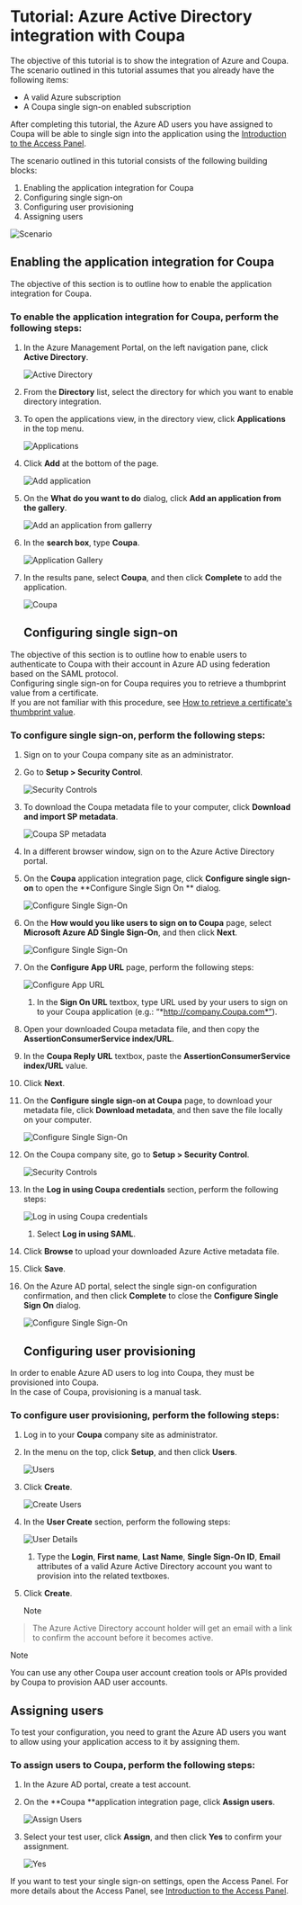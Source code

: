 <properties 
    pageTitle="Tutorial: Azure Active Directory integration with Coupa | Microsoft Azure" 
    description="Learn how to use Coupa with Azure Active Directory to enable single sign-on, automated provisioning, and more!" 
    services="active-directory" 
    authors="jeevansd"  
    documentationCenter="na" 
    manager="stevenpo"/>

<tags 
    ms.service="active-directory" 
    ms.devlang="na" 
    ms.topic="article" 
    ms.tgt_pltfrm="na" 
    ms.workload="identity" 
    ms.date="01/14/2016" 
    ms.author="jeedes" />

# Tutorial: Azure Active Directory integration with Coupa
The objective of this tutorial is to show the integration of Azure and Coupa.  
The scenario outlined in this tutorial assumes that you already have the following items:

* A valid Azure subscription
* A Coupa single sign-on enabled subscription

After completing this tutorial, the Azure AD users you have assigned to Coupa will be able to single sign into the application using the [Introduction to the Access Panel](active-directory-saas-access-panel-introduction.md).

The scenario outlined in this tutorial consists of the following building blocks:

1. Enabling the application integration for Coupa
2. Configuring single sign-on
3. Configuring user provisioning
4. Assigning users

![Scenario](./media/active-directory-saas-coupa-tutorial/IC791897.png "Scenario")

## Enabling the application integration for Coupa
The objective of this section is to outline how to enable the application integration for Coupa.

### To enable the application integration for Coupa, perform the following steps:
1. In the Azure Management Portal, on the left navigation pane, click **Active Directory**.

   ![Active Directory](./media/active-directory-saas-coupa-tutorial/IC700993.png "Active Directory")

2. From the **Directory** list, select the directory for which you want to enable directory integration.

3. To open the applications view, in the directory view, click **Applications** in the top menu.

   ![Applications](./media/active-directory-saas-coupa-tutorial/IC700994.png "Applications")

4. Click **Add** at the bottom of the page.

   ![Add application](./media/active-directory-saas-coupa-tutorial/IC749321.png "Add application")

5. On the **What do you want to do** dialog, click **Add an application from the gallery**.

   ![Add an application from gallerry](./media/active-directory-saas-coupa-tutorial/IC749322.png "Add an application from gallerry")

6. In the **search box**, type **Coupa**.

   ![Application Gallery](./media/active-directory-saas-coupa-tutorial/IC791898.png "Application Gallery")

7. In the results pane, select **Coupa**, and then click **Complete** to add the application.

   ![Coupa](./media/active-directory-saas-coupa-tutorial/IC791899.png "Coupa")

   ## Configuring single sign-on

The objective of this section is to outline how to enable users to authenticate to Coupa with their account in Azure AD using federation based on the SAML protocol.  
Configuring single sign-on for Coupa requires you to retrieve a thumbprint value from a certificate.  
If you are not familiar with this procedure, see [How to retrieve a certificate's thumbprint value](http://youtu.be/YKQF266SAxI).

### To configure single sign-on, perform the following steps:
1. Sign on to your Coupa company site as an administrator.

2. Go to **Setup \> Security Control**.

   ![Security Controls](./media/active-directory-saas-coupa-tutorial/IC791900.png "Security Controls")

3. To download the Coupa metadata file to your computer, click **Download and import SP metadata**.

   ![Coupa SP metadata](./media/active-directory-saas-coupa-tutorial/IC791901.png "Coupa SP metadata")

4. In a different browser window, sign on to the Azure Active Directory portal.

5. On the **Coupa** application integration page, click **Configure single sign-on** to open the **Configure Single Sign On ** dialog.

   ![Configure Single Sign-On](./media/active-directory-saas-coupa-tutorial/IC791902.png "Configure Single Sign-On")

6. On the **How would you like users to sign on to Coupa** page, select **Microsoft Azure AD Single Sign-On**, and then click **Next**.

   ![Configure Single Sign-On](./media/active-directory-saas-coupa-tutorial/IC791903.png "Configure Single Sign-On")

7. On the **Configure App URL** page, perform the following steps:

   ![Configure App URL](./media/active-directory-saas-coupa-tutorial/IC791904.png "Configure App URL")

   1. In the **Sign On URL** textbox, type URL used by your users to sign on to your Coupa application (e.g.: “*http://company.Coupa.com*”).
2. Open your downloaded Coupa metadata file, and then copy the **AssertionConsumerService index/URL**.
3. In the **Coupa Reply URL** textbox, paste the **AssertionConsumerService index/URL** value.
4. Click **Next**.

8. On the **Configure single sign-on at Coupa** page, to download your metadata file, click **Download metadata**, and then save the file locally on your computer.

   ![Configure Single Sign-On](./media/active-directory-saas-coupa-tutorial/IC791905.png "Configure Single Sign-On")

9. On the Coupa company site, go to **Setup \> Security Control**.

   ![Security Controls](./media/active-directory-saas-coupa-tutorial/IC791900.png "Security Controls")

10. In the **Log in using Coupa credentials** section, perform the following steps:

    ![Log in using Coupa credentials](./media/active-directory-saas-coupa-tutorial/IC791906.png "Log in using Coupa credentials")

    1. Select **Log in using SAML**.
2. Click **Browse** to upload your downloaded Azure Active metadata file.
3. Click **Save**.

11. On the Azure AD portal, select the single sign-on configuration confirmation, and then click **Complete** to close the **Configure Single Sign On** dialog.

    ![Configure Single Sign-On](./media/active-directory-saas-coupa-tutorial/IC791907.png "Configure Single Sign-On")

    ## Configuring user provisioning

In order to enable Azure AD users to log into Coupa, they must be provisioned into Coupa.  
In the case of Coupa, provisioning is a manual task.

### To configure user provisioning, perform the following steps:
1. Log in to your **Coupa** company site as administrator.

2. In the menu on the top, click **Setup**, and then click **Users**.

   ![Users](./media/active-directory-saas-coupa-tutorial/IC791908.png "Users")

3. Click **Create**.

   ![Create Users](./media/active-directory-saas-coupa-tutorial/IC791909.png "Create Users")

4. In the **User Create** section, perform the following steps:

   ![User Details](./media/active-directory-saas-coupa-tutorial/IC791910.png "User Details")

   1. Type the **Login**, **First name**, **Last Name**, **Single Sign-On ID**, **Email** attributes of a valid Azure Active Directory account you want to provision into the related textboxes.
2. Click **Create**.

   > [!NOTE]
> The Azure Active Directory account holder will get an email with a link to confirm the account before it becomes active.
> 
> 

> [!NOTE]
> You can use any other Coupa user account creation tools or APIs provided by Coupa to provision AAD user accounts.
> 
> 
## Assigning users
To test your configuration, you need to grant the Azure AD users you want to allow using your application access to it by assigning them.

### To assign users to Coupa, perform the following steps:
1. In the Azure AD portal, create a test account.

2. On the **Coupa **application integration page, click **Assign users**.

   ![Assign Users](./media/active-directory-saas-coupa-tutorial/IC791911.png "Assign Users")

3. Select your test user, click **Assign**, and then click **Yes** to confirm your assignment.

   ![Yes](./media/active-directory-saas-coupa-tutorial/IC767830.png "Yes")


If you want to test your single sign-on settings, open the Access Panel. For more details about the Access Panel, see [Introduction to the Access Panel](active-directory-saas-access-panel-introduction.md).

